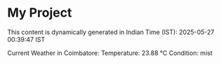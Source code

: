 # My Project

This content is dynamically generated in Indian Time (IST): 2025-05-27 00:39:47 IST


Current Weather in Coimbatore:
Temperature: 23.88 °C
Condition: mist
